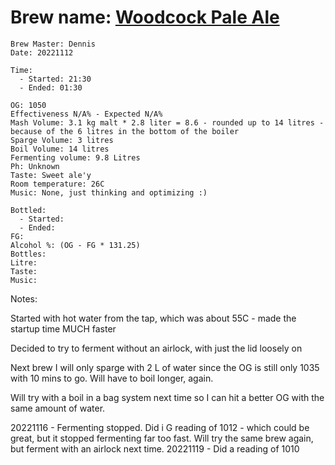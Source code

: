 # Brew name: [Woodcock Pale Ale](../brews/woodcock_pale_ale.md)
```
Brew Master: Dennis
Date: 20221112

Time:
  - Started: 21:30
  - Ended: 01:30

OG: 1050
Effectiveness N/A% - Expected N/A%
Mash Volume: 3.1 kg malt * 2.8 liter = 8.6 - rounded up to 14 litres - because of the 6 litres in the bottom of the boiler
Sparge Volume: 3 litres
Boil Volume: 14 litres
Fermenting volume: 9.8 Litres
Ph: Unknown
Taste: Sweet ale'y
Room temperature: 26C
Music: None, just thinking and optimizing :)
```

```
Bottled: 
  - Started:
  - Ended: 
FG: 
Alcohol %: (OG - FG * 131.25)
Bottles: 
Litre:
Taste: 
Music:
```

Notes:

Started with hot water from the tap, which was about 55C - made the startup time MUCH faster

Decided to try to ferment without an airlock, with just the lid loosely on

Next brew I will only sparge with 2 L of water since the OG is still only 1035 with 10 mins to go. Will have to boil longer, again.

Will try with a boil in a bag system next time so I can hit a better OG with the same amount of water.

20221116 - Fermenting stopped. Did i G reading of 1012 - which could be great, but it stopped fermenting far too fast. Will try the same brew again, but ferment with an airlock next time.
20221119 - Did a reading of 1010
